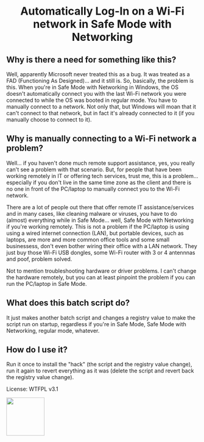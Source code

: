 # <p align="center">Automatically Log-In on a Wi-Fi network in Safe Mode with Networking</p>
## Why is there a need for something like this?
Well, apparently Microsoft never treated this as a bug. It was treated as a FAD (Functioning As Designed)... and it still is. So, basically, the problem is this. When you're in Safe Mode with Networking in Windows, the OS doesn't automatically connect you with the last Wi-Fi network you were connected to while the OS was booted in regular mode. You have to manually connect to a network. Not only that, but Windows will moan that it can't connect to that network, but in fact it's already connected to it (if you manually choose to connect to it).
## Why is manually connecting to a Wi-Fi network a problem?
Well... if you haven't done much remote support assistance, yes, you really can't see a problem with that scenario. But, for people that have been working remotely in IT or offering tech services, trust me, this is a problem... especially if you don't live in the same time zone as the client and there is no one in front of the PC/laptop to manually connect you to the Wi-Fi network.

There are a lot of people out there that offer remote IT assistance/services and in many cases, like cleaning malware or viruses, you have to do (almost) everything while in Safe Mode... well, Safe Mode with Networking if you're working remotely. This is not a problem if the PC/laptop is using using a wired internet connection (LAN), but portable devices, such as laptops, are more and more common office tools and some small businessess, don't even bother wiring their office with a LAN network. They just buy those Wi-Fi USB dongles, some Wi-Fi router with 3 or 4 antennnas and poof, problem solved.

Not to mention troubleshooting hardware or driver problems. I can't change the hardware remotely, but you can at least pinpoint the problem if you can run the PC/laptop in Safe Mode.
## What does this batch script do?
It just makes another batch script and changes a registry value to make the script run on startup, regardless if you're in Safe Mode, Safe Mode with Networking, regular mode, whatever.
## How do I use it?
Run it once to install the "hack" (the script and the registry value change), run it again to revert everything as it was (delete the script and revert back the registry value change).

License: WTFPL v3.1

<img align="left" width="100" height="100" src="http://www.wtfpl.net/wp-content/uploads/2012/12/wtfpl-badge-1.png">
